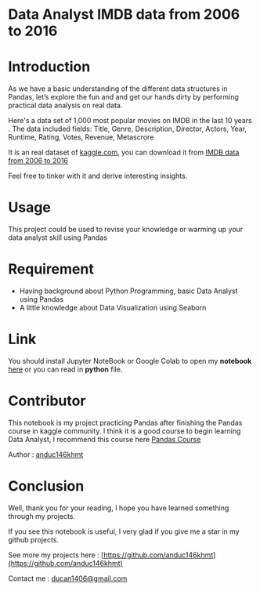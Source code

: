 # Data Analyst IMDB data from 2006 to 2016

# Introduction
As we have a basic understanding of the different data structures in Pandas, let’s explore the fun and and get our hands dirty by performing practical data analysis on real data.

Here's a data set of 1,000 most popular movies on IMDB in the last 10 years . The data included  fields: Title, Genre, Description, Director, Actors, Year, Runtime, Rating, Votes, Revenue, Metascrore

It is an real dataset of [kaggle.com](https://www.kaggle.com/),  you can download it from [IMDB data from 2006 to 2016](https://www.kaggle.com/PromptCloudHQ/imdb-data)

Feel free to tinker with it and derive interesting insights.

# Usage

This project could be used to revise your knowledge or warming up your data analyst skill using Pandas

# Requirement

*   Having background about Python Programming, basic Data Analyst using Pandas
*   A little knowledge about Data Visualization using Seaborn

# Link
You should install Jupyter NoteBook or Google Colab to open my <b>notebook</b> [here](https://colab.research.google.com/github/anduc146khmt/DataAnalyst_IDBM_movies/blob/master/IDMB_movies.ipynb) or you can read in <b>python</b> file.

# Contributor

This notebook is my project practicing Pandas after finishing the Pandas course in kaggle community. I think it is a good course to begin learning Data Analyst, I recommend this course here [Pandas Course](https://www.kaggle.com/learn/pandas)

Author : [anduc146khmt](https://github.com/anduc146khmt)


# Conclusion

Well, thank you for your reading, I hope you have learned something through my projects.

If you see this notebook is useful, I very glad if you give me a star in my github projects.

See more my projects here : [https://github.com/anduc146khmt](https://github.com/anduc146khmt)

Contact me : ducan1406@gmail.com
